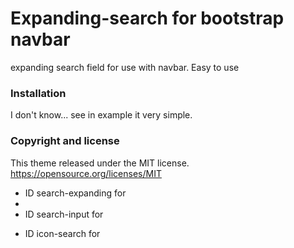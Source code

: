 # Expanding-search for bootstrap navbar
expanding search field for use with navbar. Easy to use

### Installation
I don't know... see in example it very simple.

### Copyright and license
This theme released under the MIT license. https://opensource.org/licenses/MIT

* ID search-expanding for <li>
* ID search-input for <form>
* ID icon-search for <a>
